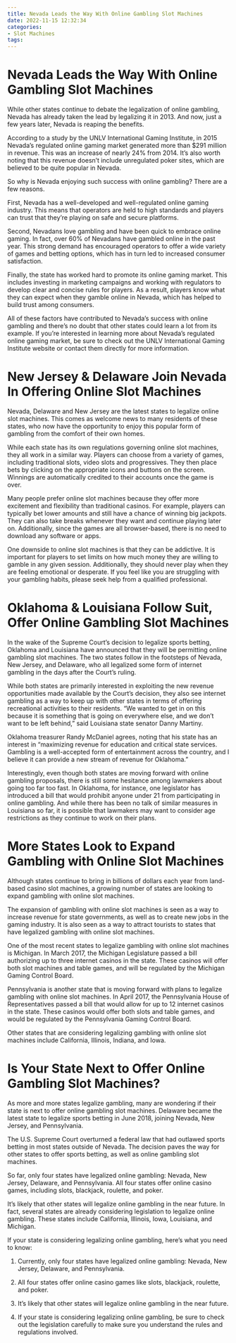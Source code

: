 ```yaml
---
title: Nevada Leads the Way With Online Gambling Slot Machines
date: 2022-11-15 12:32:34
categories:
- Slot Machines
tags:
---
```



#  Nevada Leads the Way With Online Gambling Slot Machines

While other states continue to debate the legalization of online gambling, Nevada has already taken the lead by legalizing it in 2013. And now, just a few years later, Nevada is reaping the benefits.

According to a study by the UNLV International Gaming Institute, in 2015 Nevada’s regulated online gaming market generated more than $291 million in revenue. This was an increase of nearly 24% from 2014. It’s also worth noting that this revenue doesn’t include unregulated poker sites, which are believed to be quite popular in Nevada.

So why is Nevada enjoying such success with online gambling? There are a few reasons.

First, Nevada has a well-developed and well-regulated online gaming industry. This means that operators are held to high standards and players can trust that they’re playing on safe and secure platforms.

Second, Nevadans love gambling and have been quick to embrace online gaming. In fact, over 60% of Nevadans have gambled online in the past year. This strong demand has encouraged operators to offer a wide variety of games and betting options, which has in turn led to increased consumer satisfaction.

Finally, the state has worked hard to promote its online gaming market. This includes investing in marketing campaigns and working with regulators to develop clear and concise rules for players. As a result, players know what they can expect when they gamble online in Nevada, which has helped to build trust among consumers.

All of these factors have contributed to Nevada’s success with online gambling and there’s no doubt that other states could learn a lot from its example. If you’re interested in learning more about Nevada’s regulated online gaming market, be sure to check out the UNLV International Gaming Institute website or contact them directly for more information.

#  New Jersey & Delaware Join Nevada In Offering Online Slot Machines

Nevada, Delaware and New Jersey are the latest states to legalize online slot machines. This comes as welcome news to many residents of these states, who now have the opportunity to enjoy this popular form of gambling from the comfort of their own homes.

While each state has its own regulations governing online slot machines, they all work in a similar way. Players can choose from a variety of games, including traditional slots, video slots and progressives. They then place bets by clicking on the appropriate icons and buttons on the screen. Winnings are automatically credited to their accounts once the game is over.

Many people prefer online slot machines because they offer more excitement and flexibility than traditional casinos. For example, players can typically bet lower amounts and still have a chance of winning big jackpots. They can also take breaks whenever they want and continue playing later on. Additionally, since the games are all browser-based, there is no need to download any software or apps.

One downside to online slot machines is that they can be addictive. It is important for players to set limits on how much money they are willing to gamble in any given session. Additionally, they should never play when they are feeling emotional or desperate. If you feel like you are struggling with your gambling habits, please seek help from a qualified professional.

#  Oklahoma & Louisiana Follow Suit, Offer Online Gambling Slot Machines

In the wake of the Supreme Court’s decision to legalize sports betting, Oklahoma and Louisiana have announced that they will be permitting online gambling slot machines. The two states follow in the footsteps of Nevada, New Jersey, and Delaware, who all legalized some form of internet gambling in the days after the Court’s ruling.

While both states are primarily interested in exploiting the new revenue opportunities made available by the Court’s decision, they also see internet gambling as a way to keep up with other states in terms of offering recreational activities to their residents. “We wanted to get in on this because it is something that is going on everywhere else, and we don’t want to be left behind,” said Louisiana state senator Danny Martiny.

Oklahoma treasurer Randy McDaniel agrees, noting that his state has an interest in “maximizing revenue for education and critical state services. Gambling is a well-accepted form of entertainment across the country, and I believe it can provide a new stream of revenue for Oklahoma.”

Interestingly, even though both states are moving forward with online gambling proposals, there is still some hesitance among lawmakers about going too far too fast. In Oklahoma, for instance, one legislator has introduced a bill that would prohibit anyone under 21 from participating in online gambling. And while there has been no talk of similar measures in Louisiana so far, it is possible that lawmakers may want to consider age restrictions as they continue to work on their plans.

#  More States Look to Expand Gambling with Online Slot Machines

Although states continue to bring in billions of dollars each year from land-based casino slot machines, a growing number of states are looking to expand gambling with online slot machines.

The expansion of gambling with online slot machines is seen as a way to increase revenue for state governments, as well as to create new jobs in the gaming industry. It is also seen as a way to attract tourists to states that have legalized gambling with online slot machines.

One of the most recent states to legalize gambling with online slot machines is Michigan. In March 2017, the Michigan Legislature passed a bill authorizing up to three internet casinos in the state. These casinos will offer both slot machines and table games, and will be regulated by the Michigan Gaming Control Board.

Pennsylvania is another state that is moving forward with plans to legalize gambling with online slot machines. In April 2017, the Pennsylvania House of Representatives passed a bill that would allow for up to 12 internet casinos in the state. These casinos would offer both slots and table games, and would be regulated by the Pennsylvania Gaming Control Board.

Other states that are considering legalizing gambling with online slot machines include California, Illinois, Indiana, and Iowa.

#  Is Your State Next to Offer Online Gambling Slot Machines?

As more and more states legalize gambling, many are wondering if their state is next to offer online gambling slot machines. Delaware became the latest state to legalize sports betting in June 2018, joining Nevada, New Jersey, and Pennsylvania.

The U.S. Supreme Court overturned a federal law that had outlawed sports betting in most states outside of Nevada. The decision paves the way for other states to offer sports betting, as well as online gambling slot machines.

So far, only four states have legalized online gambling: Nevada, New Jersey, Delaware, and Pennsylvania. All four states offer online casino games, including slots, blackjack, roulette, and poker.

It’s likely that other states will legalize online gambling in the near future. In fact, several states are already considering legislation to legalize online gambling. These states include California, Illinois, Iowa, Louisiana, and Michigan.

If your state is considering legalizing online gambling, here’s what you need to know:

1. Currently, only four states have legalized online gambling: Nevada, New Jersey, Delaware, and Pennsylvania.

2. All four states offer online casino games like slots, blackjack, roulette, and poker.

3. It’s likely that other states will legalize online gambling in the near future.

4. If your state is considering legalizing online gambling, be sure to check out the legislation carefully to make sure you understand the rules and regulations involved.